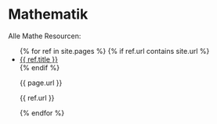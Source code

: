 # Mathematik

Alle Mathe Resourcen:
<ul>
    {% for ref in site.pages %}
        {% if ref.url contains site.url %}
            <li><a href="{{ ref.url | absolute_url }}">{{ ref.title }}</a></li>
        {% endif %}
        <p>{{ page.url }}</p>
        <p>{{ ref.url }}</p>
    {% endfor %}
</ul>
